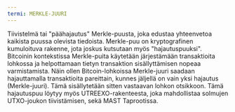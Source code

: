 ```yaml
---
termi: MERKLE-JUURI
---
```


Tiivistelmä tai "päähajautus" Merkle-puusta, joka edustaa yhteenvetoa kaikista puussa olevista tiedoista. Merkle-puu on kryptografinen kumuloituva rakenne, jota joskus kutsutaan myös "hajautuspuuksi". Bitcoinin kontekstissa Merkle-puita käytetään järjestämään transaktioita lohkossa ja helpottamaan tietyn transaktion sisällyttämisen nopeaa varmistamista. Näin ollen Bitcoin-lohkoissa Merkle-juuri saadaan hajauttamalla transaktioita pareittain, kunnes jäljellä on vain yksi hajautus (Merkle-juuri). Tämä sisällytetään sitten vastaavan lohkon otsikkoon. Tämä hajautuspuu löytyy myös UTREEXO-rakenteesta, joka mahdollistaa solmujen UTXO-joukon tiivistämisen, sekä MAST Taprootissa.